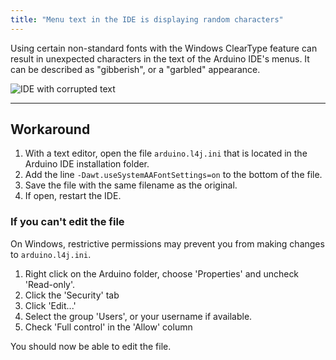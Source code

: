 ```yaml
---
title: "Menu text in the IDE is displaying random characters"
---
```


Using certain non-standard fonts with the Windows ClearType feature can result in unexpected characters in the text of the Arduino IDE's menus. It can be described as "gibberish", or a "garbled" appearance.

![IDE with corrupted text](img/text_corrupted.png)

---

## Workaround

1. With a text editor, open the file `arduino.l4j.ini` that is located in the Arduino IDE installation folder.
2. Add the line `-Dawt.useSystemAAFontSettings=on` to the bottom of the file.
3. Save the file with the same filename as the original.
4. If open, restart the IDE.

### If you can't edit the file

On Windows, restrictive permissions may prevent you from making changes to `arduino.l4j.ini`.

1. Right click on the Arduino folder, choose 'Properties' and uncheck 'Read-only'.
2. Click the 'Security' tab
3. Click 'Edit...'
4. Select the group 'Users', or your username if available.
5. Check 'Full control' in the 'Allow' column

You should now be able to edit the file.

<!--
Problem replicated and solution confirmed in 1.8.13
Problem could not be replicated in 2.0.0-beta.3
-->
